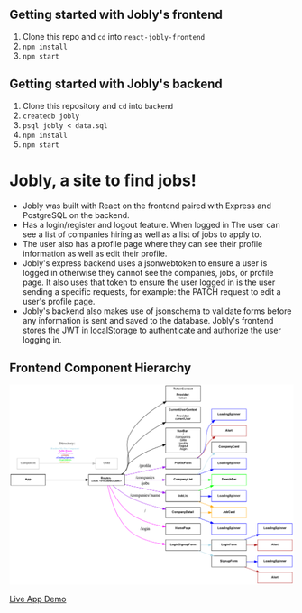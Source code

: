 ## Getting started with Jobly's frontend

1. Clone this repo and `cd` into `react-jobly-frontend`
2. `npm install`
3. `npm start`

## Getting started with Jobly's backend

1.  Clone this repository and `cd` into `backend`
2.  `createdb jobly`
2.  `psql jobly < data.sql`
3.  `npm install`
4.  `npm start`

# Jobly, a site to find jobs!
* Jobly was built with React on the frontend paired with Express and PostgreSQL on the backend.
* Has a login/register and logout feature. When logged in The user can see a list of companies hiring as well as a list of jobs to apply to.
* The user also has a profile page where they can see their profile information as well as edit their profile.
* Jobly's express backend uses a jsonwebtoken to ensure a user is logged in otherwise they cannot see the companies, jobs, or profile page. It also uses that token to ensure the user logged in is the user sending a specific requests, for example: the PATCH request to edit a user's profile page.
* Jobly's backend also makes use of jsonschema to validate forms before any information is sent and saved to the database. Jobly's frontend stores the JWT in localStorage to authenticate and authorize the user logging in.

## Frontend Component Hierarchy
![tables diagram](./documentation/jobly.dot.png)

[Live App Demo](https://jolly-bartik-93b7c7.netlify.app/)